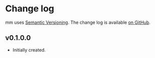 Change log
==========

mm uses [Semantic Versioning][1].
The change log is available [on GitHub][2].

[1]: http://semver.org/spec/v2.0.0.html
[2]: https://github.com/mihaimaruseac/mm/releases

## v0.1.0.0

* Initially created.
